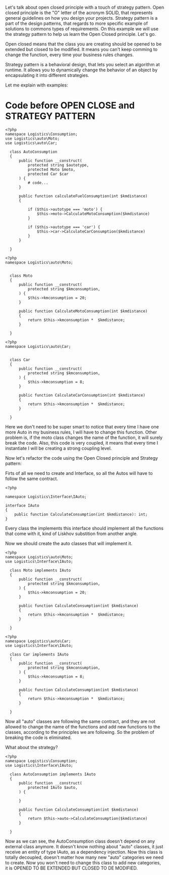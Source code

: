 Let's talk about open closed principle with a touch of strategy pattern.
Open closed principle is the "O" letter of the acronym SOLID, that represents general guidelines on how you design your projects.
Strategy pattern is a part of the design patterns, that regards to more specific example of solutions to commons types of requirements.
On this example we will use the strategy pattern to help us learn the Open Closed principle.
Let's go.

Open closed means that the class you are creating should be opened to be extended but closed to be modified.
It means you can't keep comming to change the function, every time your business rules changes.

Strategy pattern is a behavioral design, that lets you select an algorithm at runtime. 
It allows you to dynamically change the behavior of an object by encapsulating it into different strategies.

Let me explain with examples:
# Code before OPEN CLOSE and STRATEGY PATTERN
```
<?php 
namespace Logistics\Consumption;
use Logistics\auto\Moto;
use Logistics\auto\Car;

  class AutoConsumption
  {
      public function __construct(
          protected string $autotype,
          protected Moto $moto,
          protected Car $car
      ) {
          # code...
      }
  
      public function calculateFuelConsumption(int $kmdistance)
      {
  
          if ($this->autotype === 'moto') {
              $this->moto->CalculateMotoConsumption($kmdistance)
          }
  
          if ($this->autotype === 'car') {
              $this->car->CalculateCarConsumption($kmdistance)
          }
      }
  
  }
```

```
<?php 
namespace Logistics\auto\Moto;


  class Moto
  {
      public function __construct(
          protected string $kmconsumption,
      ) {
          $this->kmconsumption = 20;
      }
  
      public function CalculateMotoConsumption(int $kmdistance)
      {
          return $this->kmconsumption *  $kmdistance;
      }
  
  }
```

```
<?php 
namespace Logistics\auto\Car;


  class Car
  {
      public function __construct(
          protected string $kmconsumption,
      ) {
          $this->kmconsumption = 8;
      }
  
      public function CalculateCarConsumption(int $kmdistance)
      {
          return $this->kmconsumption *  $kmdistance;
      }
  
  }
```

Here we don't need to be super smart to notice that every time I have one more Auto in my business rules, I will have to change this function.
Other problem is, if the moto class changes the name of the function, it will surely break the code.
Also, this code is very coupled, it means that every time I instantiate I will be creating a strong coupling level.

Now let's refactor the code using the Open Closed principle and Strategy pattern:

Firts of all we need to create and Interface, so all the Autos will have to follow the same contract.

```
<?php

namespace Logistics\Interface\IAuto;

interface IAuto
{
    public function CalculateConsumption(int $kmdistance): int;
}
```

Every class the implements this interface should implement all the functions that come with it, kind of Liskhov substition from another angle.

Now we should create the auto classes that will implement it.

```
<?php 
namespace Logistics\auto\Moto;
use Logistics\Interface\IAuto;

  class Moto implements IAuto
  {
      public function __construct(
          protected string $kmconsumption,
      ) {
          $this->kmconsumption = 20;
      }
  
      public function CalculateConsumption(int $kmdistance)
      {
          return $this->kmconsumption *  $kmdistance;
      }
  
  }
```

```
<?php 
namespace Logistics\auto\Car;
use Logistics\Interface\IAuto;

  class Car implements IAuto
  {
      public function __construct(
          protected string $kmconsumption,
      ) {
          $this->kmconsumption = 8;
      }
  
      public function CalculateConsumption(int $kmdistance)
      {
          return $this->kmconsumption *  $kmdistance;
      }
  
  }
```
Now all "auto" classes are following the same contract, and they are not allowed to change the name of the functions and add new functions to the classes, according to the principles we are following.
So the problem of breaking the code is eliminated.

What about the strategy?

```
<?php 
namespace Logistics\Consumption;
use Logistics\Interface\IAuto;

  class AutoConsumption implements IAuto
  {
      public function __construct(
          protected IAuto $auto,
      ) {

      }
  
      public function CalculateConsumption(int $kmdistance)
      {
          return $this->auto->CalculateConsumption($kmdistance)
      }
  
  }
```
Now as we can see, the AutoConsumption class doesn't depend on any external class anymore. It doesn't know nothing about "auto" classes, it just receive an entity of type IAuto, as a dependency injection.
Now this class is totally decoupled, doesn't matter how many new "auto" categories we need to create.
Now you won't need to change this class to add new categories, it is OPENED TO BE EXTENDED BUT CLOSED TO DE MODIFIED.
